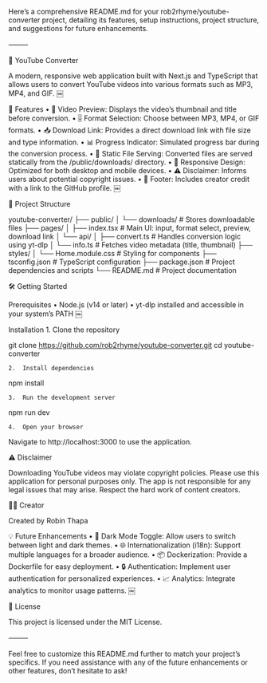 Here’s a comprehensive README.md for your rob2rhyme/youtube-converter project, detailing its features, setup instructions, project structure, and suggestions for future enhancements.

⸻

🎵 YouTube Converter

A modern, responsive web application built with Next.js and TypeScript that allows users to convert YouTube videos into various formats such as MP3, MP4, and GIF. ￼

🚀 Features
	•	🎥 Video Preview: Displays the video’s thumbnail and title before conversion.
	•	🎚️ Format Selection: Choose between MP3, MP4, or GIF formats.
	•	📥 Download Link: Provides a direct download link with file size and type information.
	•	📊 Progress Indicator: Simulated progress bar during the conversion process.
	•	📁 Static File Serving: Converted files are served statically from the /public/downloads/ directory.
	•	📱 Responsive Design: Optimized for both desktop and mobile devices.
	•	⚠️ Disclaimer: Informs users about potential copyright issues.
	•	👣 Footer: Includes creator credit with a link to the GitHub profile. ￼

🧱 Project Structure

youtube-converter/
├── public/
│   └── downloads/         # Stores downloadable files
├── pages/
│   ├── index.tsx          # Main UI: input, format select, preview, download link
│   └── api/
│       ├── convert.ts     # Handles conversion logic using yt-dlp
│       └── info.ts        # Fetches video metadata (title, thumbnail)
├── styles/
│   └── Home.module.css    # Styling for components
├── tsconfig.json          # TypeScript configuration
├── package.json           # Project dependencies and scripts
└── README.md              # Project documentation

🛠️ Getting Started

Prerequisites
	•	Node.js (v14 or later)
	•	yt-dlp installed and accessible in your system’s PATH ￼

Installation
	1.	Clone the repository

git clone https://github.com/rob2rhyme/youtube-converter.git
cd youtube-converter


	2.	Install dependencies

npm install


	3.	Run the development server

npm run dev


	4.	Open your browser ￼
Navigate to http://localhost:3000 to use the application.

⚠️ Disclaimer

Downloading YouTube videos may violate copyright policies. Please use this application for personal purposes only. The app is not responsible for any legal issues that may arise. Respect the hard work of content creators.

👨‍💻 Creator

Created by Robin Thapa

💡 Future Enhancements
	•	🎨 Dark Mode Toggle: Allow users to switch between light and dark themes.
	•	🌐 Internationalization (i18n): Support multiple languages for a broader audience.
	•	📦 Dockerization: Provide a Dockerfile for easy deployment.
	•	🔒 Authentication: Implement user authentication for personalized experiences.
	•	📈 Analytics: Integrate analytics to monitor usage patterns. ￼

📄 License

This project is licensed under the MIT License.

⸻

Feel free to customize this README.md further to match your project’s specifics. If you need assistance with any of the future enhancements or other features, don’t hesitate to ask!
